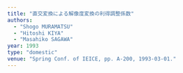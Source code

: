 ```yaml
---
title: "直交変換による解像度変換の利得調整係数"
authors:
  - "Shogo MURAMATSU"
  - "Hitoshi KIYA"
  - "Masahiko SAGAWA"
year: 1993
type: "domestic"
venue: "Spring Conf. of IEICE, pp. A-200, 1993-03-01."
---
```

